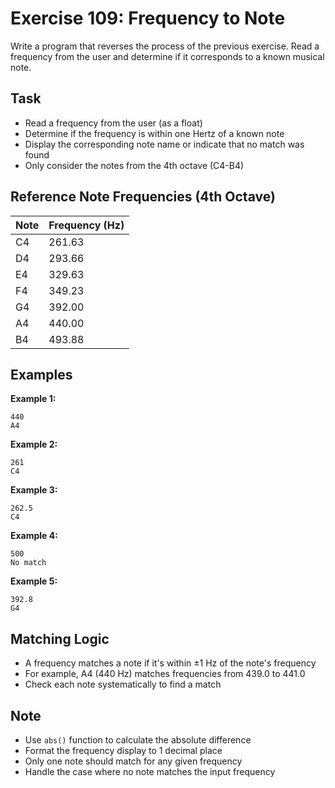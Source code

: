 # Exercise 109: Frequency to Note

Write a program that reverses the process of the previous exercise. Read a frequency from the user and determine if it corresponds to a known musical note.

## Task
- Read a frequency from the user (as a float)
- Determine if the frequency is within one Hertz of a known note
- Display the corresponding note name or indicate that no match was found
- Only consider the notes from the 4th octave (C4-B4)

## Reference Note Frequencies (4th Octave)
| Note | Frequency (Hz) |
|------|----------------|
| C4   | 261.63         |
| D4   | 293.66         |
| E4   | 329.63         |
| F4   | 349.23         |
| G4   | 392.00         |
| A4   | 440.00         |
| B4   | 493.88         |

## Examples
**Example 1:**
```
440
A4
```

**Example 2:**
```
261
C4
```

**Example 3:**
```
262.5
C4
```

**Example 4:**
```
500
No match
```

**Example 5:**
```
392.8
G4
```

## Matching Logic
- A frequency matches a note if it's within ±1 Hz of the note's frequency
- For example, A4 (440 Hz) matches frequencies from 439.0 to 441.0
- Check each note systematically to find a match

## Note
- Use `abs()` function to calculate the absolute difference
- Format the frequency display to 1 decimal place
- Only one note should match for any given frequency
- Handle the case where no note matches the input frequency
